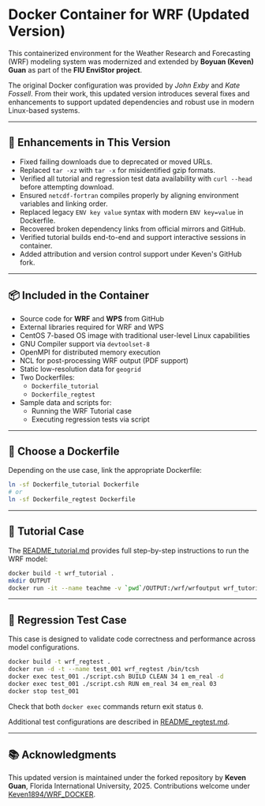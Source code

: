 # Docker Container for WRF (Updated Version)

This containerized environment for the Weather Research and Forecasting (WRF) modeling system was modernized and extended by **Boyuan (Keven) Guan** as part of the **FIU EnviStor project**.

The original Docker configuration was provided by *John Exby* and *Kate Fossell*. From their work, this updated version introduces several fixes and enhancements to support updated dependencies and robust use in modern Linux-based systems.

---

## 🔧 Enhancements in This Version

- Fixed failing downloads due to deprecated or moved URLs.
- Replaced `tar -xz` with `tar -x` for misidentified gzip formats.
- Verified all tutorial and regression test data availability with `curl --head` before attempting download.
- Ensured `netcdf-fortran` compiles properly by aligning environment variables and linking order.
- Replaced legacy `ENV key value` syntax with modern `ENV key=value` in Dockerfile.
- Recovered broken dependency links from official mirrors and GitHub.
- Verified tutorial builds end-to-end and support interactive sessions in container.
- Added attribution and version control support under Keven's GitHub fork.

---

## 📦 Included in the Container

- Source code for **WRF** and **WPS** from GitHub
- External libraries required for WRF and WPS
- CentOS 7-based OS image with traditional user-level Linux capabilities
- GNU Compiler support via `devtoolset-8`
- OpenMPI for distributed memory execution
- NCL for post-processing WRF output (PDF support)
- Static low-resolution data for `geogrid`
- Two Dockerfiles:
  - `Dockerfile_tutorial`
  - `Dockerfile_regtest`
- Sample data and scripts for:
  - Running the WRF Tutorial case
  - Executing regression tests via script

---

## 🔀 Choose a Dockerfile

Depending on the use case, link the appropriate Dockerfile:
```bash
ln -sf Dockerfile_tutorial Dockerfile
# or
ln -sf Dockerfile_regtest Dockerfile
```

---

## 🚀 Tutorial Case

The [README_tutorial.md](README_tutorial.md) provides full step-by-step instructions to run the WRF model:

```bash
docker build -t wrf_tutorial .
mkdir OUTPUT
docker run -it --name teachme -v `pwd`/OUTPUT:/wrf/wrfoutput wrf_tutorial /bin/tcsh
```

---

## 🧪 Regression Test Case

This case is designed to validate code correctness and performance across model configurations.

```bash
docker build -t wrf_regtest .
docker run -d -t --name test_001 wrf_regtest /bin/tcsh
docker exec test_001 ./script.csh BUILD CLEAN 34 1 em_real -d
docker exec test_001 ./script.csh RUN em_real 34 em_real 03
docker stop test_001
```

Check that both `docker exec` commands return exit status `0`.

Additional test configurations are described in [README_regtest.md](README_regtest.md).

---

## 📚 Acknowledgments

This updated version is maintained under the forked repository by **Keven Guan**, Florida International University, 2025. Contributions welcome under [Keven1894/WRF_DOCKER](https://github.com/Keven1894/WRF_DOCKER).
